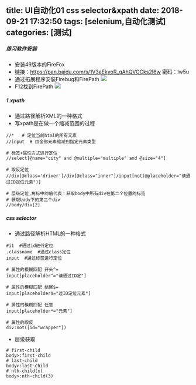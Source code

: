 title: UI自动化01 css selector&xpath
date: 2018-09-21 17:32:50
tags: [selenium,自动化测试]
categories: [测试]
---

##### 练习软件安装
- 安装49版本的FireFox
- 链接：https://pan.baidu.com/s/1V3aEkyoR_gAhQVGCks2I6w 密码：lw5u
- 通过拓展程序安装Firebug和FirePath
![](https://upload-images.jianshu.io/upload_images/2572206-28176eb71410e120.png?imageMogr2/auto-orient/strip%7CimageView2/2/w/1240)
- F12找到FirePath
![](https://upload-images.jianshu.io/upload_images/2572206-5c7d22311d108e2f.png?imageMogr2/auto-orient/strip%7CimageView2/2/w/1240)

<!--more-->


##### 1.xpath
- 通过路径解析XML的一种格式
- 写xpath是在做一个缩减范围的过程

```
//*   # 定位当前html的所有元素
//input  # 由全部元素缩减到指定元素类型

# 标签+属性方式进行定位
//select[@name="city" and @multiple="multiple" and @size="4"]

# 取反定位
//div[@class='driver']/div[@class="inner"]/input[not(@placeholder="请通过ID定位元素")]

# 层级定位,角标中的值代表：获取body中所有div在第二个位置的标签
# 获取body下的第二个div
//body/div[2]
```


##### css selector
- 通过路径解析HTML的一种格式

```
#i1  #通过id进行定位
.classname  #通过class定位
input  #通过标签进行定位

# 属性的模糊匹配 开头^=
input[placeholder^="请通过ID定"]

# 属性的模糊匹配 结尾$=
input[placeholder$="过ID定位元素"]

# 属性的模糊匹配 任意
input[placeholder*="元素"]

# 属性的取反
div:not([id="wrapper"])
```

- 层级获取

```
# first-child
body>:first-child
# last-child
body>:last-child
# nth-child(x)
body>:nth-child(3)
```
